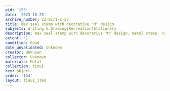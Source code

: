 ```yaml
---
pid: '155'
date: '2023-10-25'
archive_number: 23-01/1-2-56
title: Wax seal stamp with decorative "M" design
subjects: Writing & Drawing|Recreation|Stationery
description: Wax seal stamp with decorative "M" design, metal stamp, no handle.
extent: '1'
condition: Good
date_unvalidated: Unknown
creator: Unknown
collector: Unknown
materials: Metal
collection: tinui
key: object
order: '154'
layout: tinui_item
---
```

